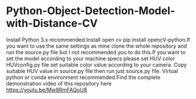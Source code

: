 # Python-Object-Detection-Model-with-Distance-CV
Install Python 3.x recommended.Install  open cv pip install opencV-python.If you want to use the same settings as mine clone the whole repository and run the source.py file but I not recommended you to do this.If you want to set the model according to your machine specs please set HUV color HUVconfig.py file set suitable color value according to your camera. Copy suitable HUV value in source.py file then run just source.py file. Virtual python or conda environment recommended.Find the complete demonstration video of this repository here https://youtu.be/Mw8RmFAQoU8
